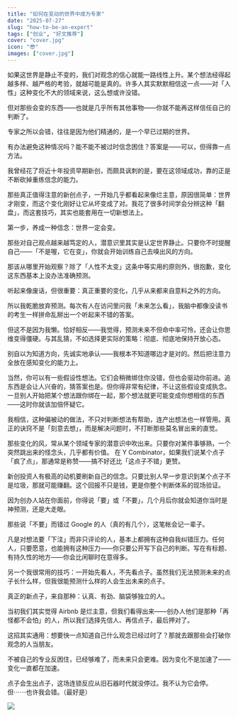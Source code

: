```yaml
---
title: "如何在变动的世界中成为专家"
date: "2025-07-27"
slug: "how-to-be-an-expert"
tags: ["创业", "好文推荐"]
cover: "cover.jpg"
icon: "😎"
images: ["cover.jpg"]
---
```

如果这世界是静止不变的，我们对观念的信心就能一路线性上升。某个想法经得起越多样、越严格的考验，就越可能是真的。许多人其实默默相信这一点——对「人性」这种变化不大的领域来说，这么想或许没错。



但对那些会变的东西——也就是几乎所有其他事物——你就不能再这样信任自己的判断了。



专家之所以会错，往往是因为他们精通的，是一个早已过期的世界。



有办法避免这种情况吗？能不能不被过时信念困住？答案是——可以，但得靠一点方法。



我曾经花了将近十年投资早期新创，而颇具讽刺的是，要在这领域成功，靠的正是不断砍掉重练信念的能力。



那些真正值得注意的新创点子，一开始几乎都看起来像烂主意，原因很简单：世界才刚变，而这个变化刚好让它从坏变成了对。我花了很多时间学会分辨这种「翻盘」，而这套技巧，其实也能套用在一切新想法上。



第一步，养成一种信念：世界一定会变。



那些对自己观点越来越笃定的人，潜意识里其实是认定世界静止。只要你不时提醒自己——「不是喔，它在变」，你就会开始训练自己去嗅出风的方向。



那该从哪里开始观察？除了「人性不太变」这条中等实用的原则外，很抱歉，变化这东西基本上没办法准确预测。



听起来像废话，但很重要：真正重要的变化，几乎从来都来自意料之外的方向。



所以我乾脆放弃预测。每次有人在访问里问我「未来怎么看」，我脑中都像没读书的考生一样拼命乱掰出一个听起来不错的答案。



但这不是因为我懒。恰好相反——我觉得，预测未来不但命中率可怜，还会让你思维变得僵硬。与其乱猜，不如选择更实际的策略：彻底、彻底地保持开放心态。



别自以为知道方向，先诚实地承认——我根本不知道哪边才是对的。然后把注意力全放在感知变化的能力上。



当然，你可以有一些假设性想法。它们会稍微绑住你没错，但也会驱动你前进。追东西是会让人兴奋的，猜答案也是。但你得非常有纪律，不让这些假设变成执念。
一旦别人开始把某个想法跟你绑在一起，那个想法就更可能变成你想相信的东西——这时你就该加倍怀疑它。



我相信，这种偏被动的做法，不只对判断想法有帮助，连产出想法也一样管用。真正的诀窍不是「刻意去想」，而是解决问题时，不打断那些莫名冒出来的直觉。



那些变化的风，常从某个领域专家的潜意识中吹出来。只要你对某件事够熟，一个突然跳出来的怪念头，几乎都有价值。
在 Y Combinator，如果我们说某个点子「疯了点」，那通常是称赞——搞不好还比「这点子不错」更赞。



新创投资人有极高的动机要刷新自己的信念。只要比别人早一步意识到某个点子不是垃圾，那就可能赚翻。这个回报不只是钱，更是你整个判断体系的现场验证。



因为创办人站在你面前，你得说「要」或「不要」，几个月后你就会知道你当时是神预测，还是大走眼。



那些说「不要」而错过 Google 的人（真的有几个），这笔帐会记一辈子。



凡是对想法要「下注」而非只评论的人，基本上都拥有这种自我纠错压力。任何人，只要愿意，也能拥有这种压力——你只要公开写下自己的判断。写在有标题、有持久性的地方——你会比闲聊时在意得多。



另一个我很常用的技巧：一开始先看人，不先看点子。虽然我们无法预测未来的点子长什么样，但我很能预测什么样的人会生出未来的点子。



真正的新点子，来自那种：认真、有劲、脑袋够独立的人。



当初我们其实觉得 Airbnb 是烂主意，但我们看得出来——创办人他们是那种「再怪都不会怕」的人，所以我们选择先信人、再信点子，最后押对了。



这招其实通用：想要快一点知道自己什么观念已经过时了？那就去跟那些会打破你观念的人当朋友。



不被自己的专业反困住，已经够难了，而未来只会更难。因为变化不是加速了——变化一直都在加速。



点子会生出点子，这场连锁反应从旧石器时代就没停过。我不认为它会停。
但⋯⋯也许我会错。（最好是）




![](https://prod-files-secure.s3.us-west-2.amazonaws.com/112d0858-5090-4d34-a606-b75eb8d65fd2/46476355-9cf3-4e99-9b7a-3531bc426380/1000202064.png?X-Amz-Algorithm=AWS4-HMAC-SHA256&X-Amz-Content-Sha256=UNSIGNED-PAYLOAD&X-Amz-Credential=ASIAZI2LB4663G2UQCP5%2F20250813%2Fus-west-2%2Fs3%2Faws4_request&X-Amz-Date=20250813T231317Z&X-Amz-Expires=3600&X-Amz-Security-Token=IQoJb3JpZ2luX2VjEO7%2F%2F%2F%2F%2F%2F%2F%2F%2F%2FwEaCXVzLXdlc3QtMiJHMEUCIQDO1OzSXCUQk2ZNFmFdwDoec06%2BCtkKfg%2FVbNqu7tBYTAIgMF4cobdbgm0nNHzOpl%2BK%2Bb4MIB5pZq447IRaiHwBm%2B0q%2FwMINxAAGgw2Mzc0MjMxODM4MDUiDPJBV7p4snnPecxbnCrcA54Ph3AfU4NJmthV5Kc6TEvP8sOFrgrCehUvwvMJ%2FDMTGZbf4eogyKGWPNen2b9%2FF9KQk4O7WM7S8BdWih4p%2FFxvac4C2JKZYQY389d0nPscE%2FVf9Q2c1Hsin%2BFjm0RhK8v2ZofzYNn0mFYcHd9Ab0mMnC%2FFPmFIuprog%2FL9JEPqRYbnxD%2FI0VJCBGNAxSXih%2B1fAE%2F%2Fkf%2Fj5CL9MDAmJnF8eQGqZ%2FWzp3s0IkWa9W3OFjMUVshN1tlKQ7zybm4L5SO08CWPMl93%2BH3PG5KB75KXNMzXbV65IqTN%2FPN%2BFYlmGtggYI1MAh6%2BFAKdf5bIVLutZF0Wi5ZB1%2F7uJfxw7FLJqUQM8clRrfZxIq7Fvvkxzx%2Bn4ob8qI%2Fgbrf2CAXA4Ih2EEZyY47mjNv2U3fg7RtT9Q1RoSt4yvErnfTcJgYS%2BB9aCDpWDXiU2p0arqKwMk5bdluc2Tp1FtK2CPxSn1EeyWWvGdX2eAZyoOJuEhu0mszVuAI7pnxXzSWe5T%2FOQomM49ln9NzFN9SgCNx5DgMpwUz%2FByMCxnYkPgCNiuEcOTj5Op27gtd%2Be8pV55XvNHbZD1t5O1zPmlFr%2FCCqcbyyT2mEOLmWX9UolfO7qOYZg%2B5spITv63325o0gMJKc9MQGOqUBgcZ9by8xl7JjFiQXErI2u3Jc0yIIfCuNrdxFRBOaA1NlK6k1VddOzzUVzO9RiZvJolsowZyRgdJndK6a%2F%2FGYYg7blyUCkXtJLgcaZJq4hbTWvYpqIx%2FPE6%2FtJBippKghmGLVjuGbL%2FmWeiP%2BoSzoXlyZKHnab1BD%2FhXtaHjTeN%2FEe5VPY2WpbjzyqgqVm%2BRk6jCHnzw2I3Y4P0IiXrqjMoK%2B22N3&X-Amz-Signature=8473623c43b64f008034342a92a84932c4604a58fcecf9cf04bdde232d4a63d4&X-Amz-SignedHeaders=host&x-amz-checksum-mode=ENABLED&x-id=GetObject)

